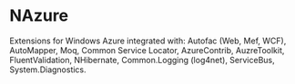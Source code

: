 NAzure
======

Extensions for Windows Azure integrated with: Autofac (Web, Mef, WCF), AutoMapper, Moq, Common Service Locator, AzureContrib, AuzreToolkit, FluentValidation, NHibernate, Common.Logging (log4net), ServiceBus, System.Diagnostics.